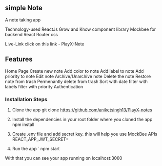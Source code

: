 ## simple Note
A note taking app

Technology-used
ReactJs
Grow and Know component library
Mockbee for backend
React Router
css

Live-Link
click on this link - PlayX-Note

## Features
Home Page
Create new note
Add color to note
Add label to note
Add priority to note
Edit note
Archive/Unarchive note
Delete the note
Restore note from trash
Permenantly delete from trash
Sort with date
filter with labels
filter with priority
Authentication

### Installation Steps

1. Clone the app
git clone https://github.com/aniketsingh13/PlayX-notes

2. Install the dependencies in your root folder where you cloned the app
npm install

3. Create .env file and add secret key. this will help you use MockBee APIs
REACT_APP_JWT_SECRET=<your-jwt-secret>

4. Run the app
` npm start

With that you can see your app running on localhost:3000